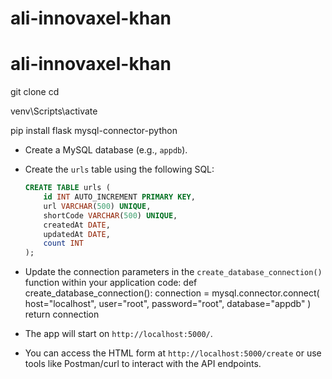 # ali-innovaxel-khan

# ali-innovaxel-khan

git clone <repository-url>
cd <repository-folder>

venv\Scripts\activate


pip install flask mysql-connector-python

- Create a MySQL database (e.g., `appdb`).
- Create the `urls` table using the following SQL:
    ```sql
    CREATE TABLE urls (
        id INT AUTO_INCREMENT PRIMARY KEY,
        url VARCHAR(500) UNIQUE,
        shortCode VARCHAR(500) UNIQUE,
        createdAt DATE,
        updatedAt DATE,
        count INT
    );

- Update the connection parameters in the `create_database_connection()` function within your application code:
    def create_database_connection():
        connection = mysql.connector.connect(
            host="localhost",
            user="root",
            password="root",
            database="appdb"
        )
        return connection

- The app will start on `http://localhost:5000/`.
- You can access the HTML form at `http://localhost:5000/create` or use tools like Postman/curl to interact with the API endpoints.
